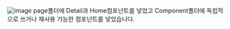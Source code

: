 ![image](https://user-images.githubusercontent.com/92949174/182319509-d3002d04-34df-4dfc-ad9b-1303f5a5f652.png)
page폴더에 Detail과 Home컴포넌트를 넣었고
Component폴더에 독립적으로 쓰거나 재사용 가능한 컴포넌트를 넣었습니다.
